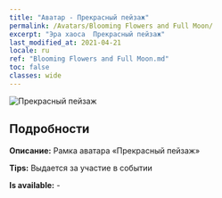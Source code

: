 ```yaml
---
title: "Аватар - Прекрасный пейзаж"
permalink: /Avatars/Blooming Flowers and Full Moon/
excerpt: "Эра хаоса  Прекрасный пейзаж"
last_modified_at: 2021-04-21
locale: ru
ref: "Blooming Flowers and Full Moon.md"
toc: false
classes: wide
---
```

 ![Прекрасный пейзаж](/images/a/avatarFrame_32.png)

## Подробности

 **Описание:** Рамка аватара «Прекрасный пейзаж» 

 **Tips:** Выдается за участие в событии 

 **Is available:**  - 

